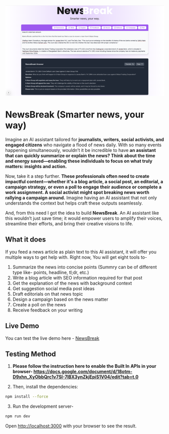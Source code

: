 
![NewsBreak Website Screenshot](public/social/NewsBreak.png?raw=true "NewsBreak")

# NewsBreak (Smarter news, your way)

Imagine an AI assistant tailored for **journalists, writers, social activists, and engaged citizens** who navigate a flood of news daily. With so many events happening simultaneously, wouldn’t it be incredible to have **an assistant that can quickly summarize or explain the news? Think about the time and energy saved—enabling these individuals to focus on what truly matters: insights and action.**

Now, take it a step further. **These professionals often need to create impactful content—whether it's a blog article, a social post, an editorial, a campaign strategy, or even a poll to engage their audience or complete a work assignment. A social activist might spot breaking news worth rallying a campaign around.** Imagine having an AI assistant that not only understands the context but helps craft these outputs seamlessly. 

And, from this need I got the idea to build **NewsBreak**. An AI assistant like this wouldn’t just save time; it would empower users to amplify their voices, streamline their efforts, and bring their creative visions to life. 

## What it does
If you feed a news article as plain text to this AI assistant, it will offer you multiple ways to get help with. Right now, You will get eight tools to- 

1. Summarize the news into concise points (Summry can be of different type like- points, headline, tl;dr, etc.)
2. Write a blog article with SEO information required for that post
3. Get the explanation of the news with background context
4. Get suggestion social media post ideas
5. Draft editorials on that news topic
6. Design a campaign based on the news matter
7. Create a poll on the news
8. Receive feedback on your writing

## Live Demo 
You can test the live demo here - [NewsBreak](https://google-ai-event-ab3r.vercel.app/)

## Testing Method

1. **Please follow the instruction here to enable the Built In APIs in your browser- https://docs.google.com/document/d/18otm-D9xhn_XyObbQrc1v7SI-7lBX3ynZkjEpiS1V04/edit?tab=t.0**

2. Then, install the dependencies:

```bash
npm install --force
```

3. Run the development server-
```bash
npm run dev

```

Open [http://localhost:3000](http://localhost:3000) with your browser to see the result.

